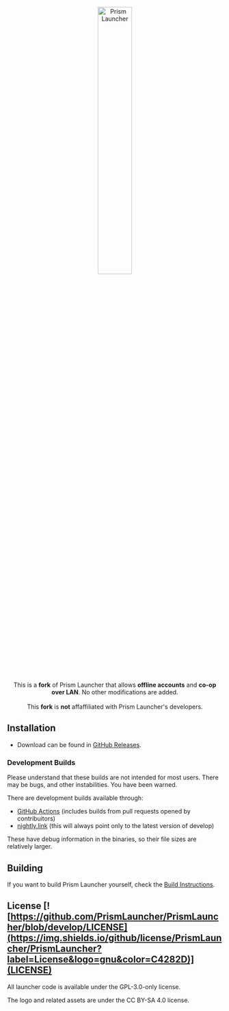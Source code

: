 <p align="center">
<picture>
  <source media="(prefers-color-scheme: dark)" srcset="/program_info/org.prismlauncher.PrismLauncher.logo-darkmode.svg">
  <source media="(prefers-color-scheme: light)" srcset="/program_info/org.prismlauncher.PrismLauncher.logo.svg">
  <img alt="Prism Launcher" src="/program_info/org.prismlauncher.PrismLauncher.logo.svg" width="40%">
</picture>
</p>

<p align="center">
  This is a <b>fork</b> of Prism Launcher that allows <b>offline accounts</b> and <b>co-op over LAN</b>. No other modifications are added.<br />
  <br />This <b>fork</b> is <b>not</b> affaffiliated with Prism Launcher's developers.
</p>

## Installation

- Download can be found in [GitHub Releases](https://github.com/AstoraQH/PrismLauncher-Cracked/releases).

### Development Builds

Please understand that these builds are not intended for most users. There may be bugs, and other instabilities. You have been warned.

There are development builds available through:

- [GitHub Actions](https://github.com/AstoraQH/PrismLauncher-Cracked/actions) (includes builds from pull requests opened by contribuitors)
- [nightly.link](https://nightly.link/AstoraQH/PrismLauncher-Cracked/workflows/trigger_builds/develop) (this will always point only to the latest version of develop)

These have debug information in the binaries, so their file sizes are relatively larger.

## Building

If you want to build Prism Launcher yourself, check the [Build Instructions](https://prismlauncher.org/wiki/development/build-instructions/).

## License [![https://github.com/PrismLauncher/PrismLauncher/blob/develop/LICENSE](https://img.shields.io/github/license/PrismLauncher/PrismLauncher?label=License&logo=gnu&color=C4282D)](LICENSE)

All launcher code is available under the GPL-3.0-only license.

The logo and related assets are under the CC BY-SA 4.0 license.
